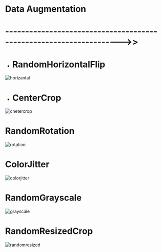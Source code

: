 # Data Augmentation 


# ------------------------------------------------------------------->>

* # RandomHorizontalFlip

![horizantal](https://github.com/Ibrokhim7755/DL_Class_projects/assets/89033710/1e2c8c9b-58b3-4b1e-92a1-8bccedcca6f6)

* # CenterCrop

![cnetercrop](https://github.com/Ibrokhim7755/DL_Class_projects/assets/89033710/65b4c304-8ded-44f0-b486-28a46af1548f)

# RandomRotation

![rotation](https://github.com/Ibrokhim7755/DL_Class_projects/assets/89033710/52e59ce5-fd88-4b89-8ae5-0e9d17809737)

# ColorJitter
![colorjitter](https://github.com/Ibrokhim7755/DL_Class_projects/assets/89033710/049f8880-d482-490e-b117-d4cf2855bc4a)

# RandomGrayscale
![grayscale](https://github.com/Ibrokhim7755/DL_Class_projects/assets/89033710/9efdabae-9c48-4ca9-b7b5-799acb551ba1)

# RandomResizedCrop
![randomresized](https://github.com/Ibrokhim7755/DL_Class_projects/assets/89033710/b5d1d22f-5658-405b-8041-7e1992c8139b)
